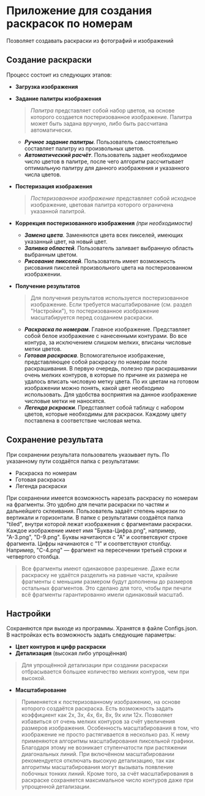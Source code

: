 # Приложение для создания раскрасок по номерам
Позволяет создавать раскраски из фотографий и изображений
## Создание раскраски
Процесс состоит из следующих этапов:
- **Загрузка изображения**
- **Задание палитры изображения**
  >*Палитра* представляет собой набор цветов, на основе которого создается постеризованное изображение. 
  Палитра может быть задана вручную, либо быть рассчитана автоматически.
  - ***Ручное задание палитры***. Пользователь самостоятельно составляет палитру из произвольных цветов.
  - ***Автоматический расчёт***. Пользователь задает необходимое число цветов в палитре, после чего алгоритм рассчитывает оптимальную палитру для данного изображения и указанного числа цветов.

- **Постеризация изображения**
  >*Постеризованное изображение* представляет собой исходное изображение, цветовая палитра которого ограничена указанной палитрой.
-  **Коррекция постеризованного изображения** *(при необходимости)*
   - ***Замена цвета***. Заменяются цвета всех пикселей, имеющих указанный цвет, на новый цвет.
   - ***Заливка областей***. Пользователь заливает выбранную область выбранным цветом.
   - ***Рисование пикселей***. Пользователь имеет возможность рисования пикселей произвольного цвета на постеризованном изображении.
- **Получение результатов**
  >Для получения результатов используется постеризованное изображение. Если требуется масштабирование (см. раздел "Настройки"), то постеризованное изображение масштабируется перед созданием раскраски.
   - ***Раскраска по номерам***. Главное изображение. Представляет собой белое изображение с нанесенными контурами. Во все контура, за исключением слишком мелких, вписаны числовые метки цветов. 
   - ***Готовая раскраска***. Вспомогательное изображение, представляющее собой раскраску по номерам после раскрашивания. В первую очередь, полезно при раскрашивании очень мелких контуров, в которые по причине их размера не удалось вписать числовую метку цвета. По их цветам на готовом изображении можно понять, какой цвет необходимо использовать. Для удобства восприятия на данное изображение числовые метки не наносятся.
   - ***Легенда рскраски***. Представляет собой таблицу с набором цветов, которые необходимы для раскраски. Каждому цвету поставлена в соответствие числовая метка.
## Сохранение результата
При сохранении результата пользователь указывает путь. По указанному пути создаётся папка с результатами:
- Раскраска по номерам
- Готовая раскраска
- Легенда раскраски

При сохранении имеется возможность нарезать раскраску по номерам на фрагменты. Это удобно для печати раскраски по частям и дальнейшего склеивания. Пользователь задаёт степень нарезки по вертикали и горизонтали. 
В папке с результатами создаётся папка "tiled", внутри которой лежат изображения с фрагментами раскраски. 
Каждое изображение имеет имя "Буква-Цифра.png", например, "А-3.png", "D-9.png". Буквы начитаются с "А" и соответсвуют строке фрагмента. Цифры начинаются с "1" и соответствуют столбцу. Например, "C-4.png" — фрагмент на пересечении третьей строки и четвертого столбца. 
>Все фрагменты имеют одинаковое разрешение. Даже если раскраску не удаётся разделить на равные части, крайние фрагменты с меньшим размером будут дополнены до размеров остальных фрагментов. Это сделано для того, чтобы при печати всё фрагменты гарантированно имели одинаковый масштаб. 

## Настройки
Сохраняются при выходе из программы. Хранятся в файле Configs.json.
В настройках есть возможность задать следующие параметры:
- **Цвет контуров и цифр раскраски**
- **Детализация** (высокая либо упрощённая)
>Для упрощённой детализации при создании раскраски отбрасывается большее количество мелких контуров, чем при высокой. 
- **Масштабирование**
>Применяется к постеризованному изображению, на основе которого создаётся раскраска. Есть возможность задать коэффициент как 2х, 3х, 4х, 6х, 8х, 9х или 12х. Позволяет избавиться от очень мелких контуров за счёт увеличения размеров изображения. Особенность масштабирования в том, что изображение не просто растягивается в несколько раз. К нему применяются алгоритмы масштабирования пиксельной графики. Благодаря этому не возникает ступенчатости при растяжении диагональных линий. При включённом масштабировании рекомендуется отключать высокую детализацию, так как алгоритмы масштабирования могут вызывать появление побочных тонких линий. Кроме того, за счёт масштабирования в раскраске сохраняется максимальное число контуров даже при упрощенной детализации. 
